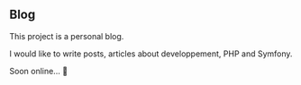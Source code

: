 ## Blog

This project is a personal blog.

I would like to write posts, articles about developpement, PHP and Symfony.

Soon online...  🚀